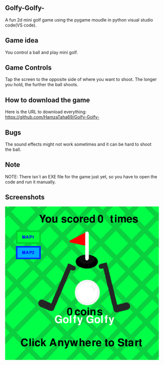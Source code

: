 ## Golfy-Golfy-

A fun 2d mini golf game using the pygame moudle in python visual studio code(VS code).

## Game idea

 You control a ball and play mini golf.
 
## Game Controls
 
Tap the screen to the opposite side of where you want to shoot. The longer you hold, the further the ball shoots.

## How to download the game

Here is the URL to download everything: https://github.com/HamzaTaha69/Golfy-Golfy-

## Bugs

The sound effects might not work sometimes and it can be hard to shoot the ball.

## Note

NOTE: There isn`t an EXE file for the game just yet, so you have to open the code and run it manually.

## Screenshots

![Title screen](https://raw.githubusercontent.com/HamzaTaha69/Golfy-Golfy-/main/screenshots/game%20start.png)
